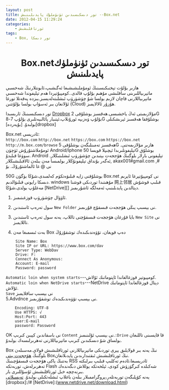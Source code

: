 ```yaml
--- 
layout: post
title: تور دىسكىسىدىن ئۈنۈملۈك پايدىلىنىش --Box.net
date: 2012-04-15 11:29:24
categories: 
    - ئورتاقلىشىش
tags:
    - Box, تور دىسكا
---
```

# <center>Box.netتور دىسكىسىدىن ئۈنۈملۈك پايدىلىنىش</center>
ھازىر بۇلۇت تېخنىكىسىنىڭ ئومۇملىشىشىغا ئەگىشىپ،ئابونتلارنىڭ شەخسىي ماتېرىياللىرىنى ساقلىشى مۇھىم بۇلۇپ قالدى..كومپيۇتېردا ھەم تېلېفوندا شەخسىي ماتېرىياللارنى قاچان لازىم بولسا شۇ چۈشۈرۈپ ئىشلىتەلەيسىز.بىزدە پەقەتلا تورغا ئۇلانغان بىر ئەسۋاپ بولسا بۇلۇتتىن (Cloud) ھۇزۇر ئالالايمىز.
 
تور دىسكىسىنىڭ ئارىسىدا [Dropbox](https://dropbox.com) مۇلازىمىتى ئەڭ ياخشىسى.ھەقسىز بوشلۇقى 2G بۇلۇپ ۋەزىپە ئورۇنلاپ،ئېتىبار پائالىيەتلىرى بۇلۇپ 7-8G بوشلۇققا ھەقسىز ئېرىشكىلى بولىدۇ.
[بۇيەردە][dropbox]

Box.net ئادرېسى:            
`http://box.com`
`http://box.net`
`https://box.com`
`https://box.net`
`http://m.box.com/browse`
ھەقسىز تەمىنلىگەن بوشلۇقى 5G .ھازىر مۇلازىمەتنى ئومۇملاشتۇرۇش ئۈچۈن Android/Iphone تېلېفونلىرىدا ئېچىپلا قويسا 50G بوشلۇق سوۋغا قىلىدۇ. Android تېلېفونى بارلار بلوگنىڭ ھۆججەت بېتىدىن چۈشۈرۈپ ئىشلىتىڭلار. ئەگەر بۇنداق تېلېفونۇڭلار بولمىسا مەن بىلەن ئالاقىلىشىڭلار, akax001#gmail.com ,# نى @ غا ئالماشتۇرۇڭ. بۇ   

50G بوشلۇقنى زايە قىلىۋەتكۈم كەلمىدى،شۇڭا بۈگۈن Box.net نى كومپيۇتېرغا ئايرىم دىسكا رايونى قىلىۋالدىم. windows مۇھىتىدا توردىكى قوشنا 网上邻居 قىلىپ قوشۇش مەغلۇپ بولدى،شۇڭا [NetDrive][] دېتالدىن پايدىلىنىپ ئەمەلگە ئاشۇرىمىز.

1. ئاۋۋال چۈشۈرۈپ قوزغىتىمىز.
2. سول تەرەپ ئاستىدىن `New Folder` نى بېسىپ يىڭى ھۆججەت قىسقۇچ قۇرىمىز.
3. بايا قۇرغان ھۆججەت قىسقۇچنى تاللاپ، يەنە سول تەرەپ ئاستىدىن `New Site` نى تاللايمىز.
4. بەت ئىسمىغا مەن Box دەپ قويغان، تۆۋەندىكىدەك توشقۇزۇڭ     


        Site Name: Box
        Site IP or URL: https://www.box.com/dav
        Server Type: WebDav
        Drive: F:
        Connect As Anonymous: 
        Account: E-mail
        Password: password

 `Automatic loin when system starts`---كومپيوتېر قوزغالغاندا ئاپتوماتىك ئۇلاش.   
 `Automatic loin when NetDrive starts`---NetDrive دېتال قوزغالغاندا ئاپتوماتىك ئۇلاش.   
`Save` نى بېسىپ ساقلايمىز     
5.Advdnce نى بېسىپ تۆۋەندىكىدەك توشقۇزىمىز.

        Encoding: UTF-8
        Use HTTPS: √
        Host:Port: 443
        user:E-mail
        password: Password
OK نى باسقاندىن كېيىن كىرىپ `Content` نى بېسىپ ئۇلىنىمىز.`:Drive` قا قايسىنى تاللىغان بولساق شۇ دىسكىدىن كىرىپ ماتېرىياللارنى تەھرىرلىسەك بولىدۇ.

Box نىڭ يەنە بىر قولايلىق يېرى توردىكى ماتېرىياللارنى ئورتاقلىشىش قولاي.مەسىلەن بلوگنىڭ [ھۆججەت بېتى](/file) Boxنىڭ ئورتاقلىشىش ئىقتىدارىدىن پايدىلانغان.    
بەتنىڭ ياكى ھۆججەت قىسقۇچىنىڭ RSS ئادرېسىغا،ئادەم تەكلىپ قىلىپ بىرلىكتە تەھرىرلەش، توربەتكە Flash شەكىلدە كىرگۈزۈش كودى، ئېلخەتكە يوللاش دىگەندەك بىرنەچچە خىل ئورتاقلىشىش ئۇسۇللىرى بار.  
يەنە كۆپلىگەن توربەتلەر،پروگراممىلار بىلەن باغلاپ ئىشلەتكىلى بولىدۇ. [تەپسىلاتى](http://www.box.com/services)
[dropbox]:/#
[NetDrive]:(www.netdrive.net/download.html)